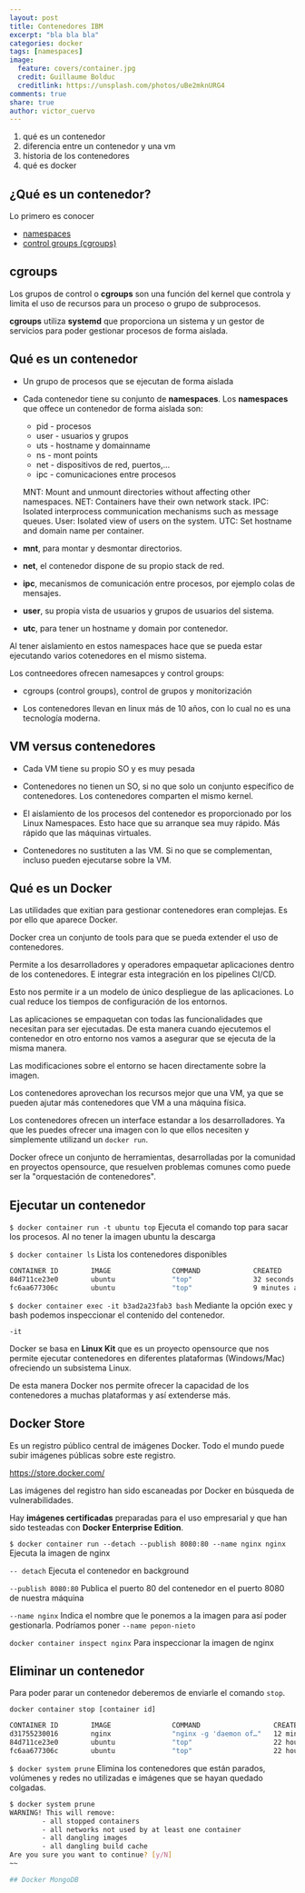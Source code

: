 ```yaml
---
layout: post
title: Contenedores IBM
excerpt: "bla bla bla"
categories: docker
tags: [namespaces]
image:
  feature: covers/container.jpg
  credit: Guillaume Bolduc
  creditlink: https://unsplash.com/photos/uBe2mknURG4
comments: true
share: true
author: victor_cuervo
---
```


1. qué es un contenedor
2. diferencia entre un contenedor y una vm
3. historia de los contenedores
4. qué es docker

## ¿Qué es un contenedor?
Lo primero es conocer



* [namespaces](https://lwn.net/Articles/528078/)
* [control groups (cgroups)](https://access.redhat.com/documentation/en-us/red_hat_enterprise_linux/6/html/resource_management_guide/ch01)


## cgroups
Los grupos de control o **cgroups** son una función del kernel que controla y limita el uso de recursos para un proceso o grupo de subprocesos.

**cgroups** utiliza **systemd** que proporciona un sistema y un gestor de servicios para poder gestionar procesos de forma aislada.



## Qué es un contenedor
* Un grupo de procesos que se ejecutan de forma aislada
* Cada contenedor tiene su conjunto de **namespaces**. Los **namespaces** que offece un contenedor de forma aislada son:


  * pid - procesos
  * user - usuarios y grupos
  * uts - hostname y domainname
  * ns - mont points
  * net - dispositivos de red, puertos,...
  * ipc - comunicaciones entre procesos



  MNT: Mount and unmount directories without affecting other namespaces.
  NET: Containers have their own network stack.
  IPC: Isolated interprocess communication mechanisms such as message queues.
  User: Isolated view of users on the system.
  UTC: Set hostname and domain name per container.



 * **mnt**, para montar y desmontar directorios.
 * **net**, el contenedor dispone de su propio stack de red.
 * **ipc**, mecanismos de comunicación entre procesos, por ejemplo colas de mensajes.
 * **user**, su propia vista de usuarios y grupos de usuarios del sistema.
 * **utc**, para tener un hostname y domain por contenedor.

 Al tener aislamiento en estos namespaces hace que se pueda estar ejecutando varios cotenedores en el mismo sistema.


Los contneedores ofrecen namesapces y control groups:

* cgroups (control groups), control de grupos y monitorización

* Los contenedores llevan en linux más de 10 años, con lo cual no es una tecnología moderna.




## VM versus contenedores
* Cada VM tiene su propio SO y es muy pesada
* Contenedores no tienen un SO, si no que solo un conjunto específico de contenedores. Los contenedores comparten el mismo kernel.

* El aislamiento de los procesos del contenedor es proporcionado por los Linux Namespaces. Esto hace que su arranque sea muy rápido. Más rápido que las máquinas virtuales.

* Contenedores no sustituten a las VM. Si no que se complementan, incluso pueden ejecutarse sobre la VM.


## Qué es un Docker

Las utilidades que exitian para gestionar contenedores eran complejas. Es por ello que aparece Docker.

Docker crea un conjunto de tools para que se pueda extender el uso de contenedores.

Permite a los desarrolladores y operadores empaquetar aplicaciones dentro de los contenedores. E integrar esta integración en los pipelines CI/CD.

Esto nos permite ir a un modelo de único despliegue de las aplicaciones. Lo cual reduce los tiempos de configuración de los entornos.

Las aplicaciones se empaquetan con todas las funcionalidades que necesitan para ser ejecutadas. De esta manera cuando ejecutemos el contenedor en otro entorno nos vamos a asegurar que se ejecuta de la misma manera.

Las modificaciones sobre el entorno se hacen directamente sobre la imagen.

Los contenedores aprovechan los recursos mejor que una VM, ya que se pueden ajutar más contenedores que VM a una máquina física.

Los contenedores ofrecen un interface estandar a los desarrolladores. Ya que les puedes ofrecer una imagen con lo que ellos necesiten y simplemente utilizand un `docker run`.

Docker ofrece un conjunto de herramientas, desarrolladas por la comunidad en proyectos opensource, que resuelven problemas comunes como puede ser la "orquestación de contenedores".


## Ejecutar un contenedor

`$ docker container run -t ubuntu top`
Ejecuta el comando top para sacar los procesos. Al no tener la imagen ubuntu la descarga

`$ docker container ls`
Lista los contenedores disponibles

~~~sh
CONTAINER ID        IMAGE               COMMAND             CREATED             STATUS              PORTS               NAMES
84d711ce23e0        ubuntu              "top"               32 seconds ago      Up 31 seconds                           optimistic_hodgkin
fc6aa677306c        ubuntu              "top"               9 minutes ago       Up 9 minutes                            agitated_tereshkova
~~~

`$ docker container exec -it b3ad2a23fab3 bash`
Mediante la opción exec y bash podemos inspeccionar el contenido del contenedor.

`-it`


Docker se basa en **Linux Kit** que es un proyecto opensource que nos permite ejecutar contenedores en diferentes plataformas (Windows/Mac) ofreciendo un subsistema Linux.

De esta manera Docker nos permite ofrecer la capacidad de los contenedores a muchas plataformas y así extenderse más.


## Docker Store
Es un registro público central de imágenes Docker.
Todo el mundo puede subir imágenes públicas sobre este registro.

https://store.docker.com/


Las imágenes del registro han sido escaneadas por Docker en búsqueda de vulnerabilidades.

Hay **imágenes certificadas** preparadas para el uso empresarial y que han sido testeadas con **Docker Enterprise Edition**.

`$ docker container run --detach --publish 8080:80 --name nginx nginx`
Ejecuta la imagen de nginx

`-- detach`
Ejecuta el contenedor en background

`--publish 8080:80`
Publica el puerto 80 del contenedor en el puerto 8080 de nuestra máquina

`--name nginx`
Indica el nombre que le ponemos a la imagen para así poder gestionarla. Podríamos poner `--name pepon-nieto`




`docker container inspect nginx`
Para inspeccionar la imagen de nginx


## Eliminar un contenedor

Para poder parar un contenedor deberemos de enviarle el comando `stop`.

`docker container stop [container id]`


~~~sh
CONTAINER ID        IMAGE               COMMAND                  CREATED             STATUS              PORTS                  NAMES
d31755230016        nginx               "nginx -g 'daemon of…"   12 minutes ago      Up 12 minutes       0.0.0.0:8080->80/tcp   nginx
84d711ce23e0        ubuntu              "top"                    22 hours ago        Up 22 hours                                optimistic_hodgkin
fc6aa677306c        ubuntu              "top"                    22 hours ago        Up 22 hours                                agitated_tereshkova
~~~


`$ docker system prune`
Elimina los contenedores que están parados, volúmenes y redes no utilizadas e imágenes que se hayan quedado colgadas.

~~~sh
$ docker system prune
WARNING! This will remove:
        - all stopped containers
        - all networks not used by at least one container
        - all dangling images
        - all dangling build cache
Are you sure you want to continue? [y/N]
~~

## Docker MongoDB
